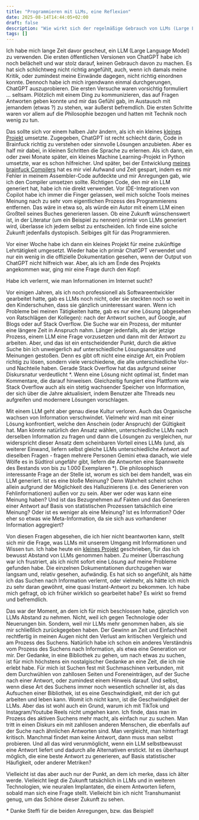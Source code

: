```yaml
---
title: "Programmieren mit LLMs, eine Reflexion"
date: 2025-08-14T14:44:05+02:00
draft: false
description: "Wie wirkt sich der regelmäßige Gebrauch von LLMs (Large Language Models) wie ChatGPT oder Gemini auf so etwas banales wie das Programmieren aus? Seit knapp einem halben Jahr habe ich viele Fragen, die ich davor auf Stack Overflow, in Blogs oder in den offiziellen Dokumentationen gesucht habe, mit einem LLM beantwortet. Vor knapp einer Woche habe ich damit aufgehört und frage mich nun: habe ich verlernt, wie man online nach Informationen sucht?"
tags: []
---
```


Ich habe mich lange Zeit davor gescheut, ein LLM (Large Language Model) zu verwenden. Die ersten öffentlichen Versionen von ChatGPT habe ich noch belächelt und war stolz darauf, keinen Gebrauch davon zu machen. Es hat sich schlichtweg nicht richtig angefühlt, auch, wenn ich damals meine Kritik, oder zumindest meine Einwände dagegen, nicht richtig einordnen konnte. Dennoch habe ich mich irgendwann einmal durchgerungen, ChatGPT auszuprobieren. Die ersten Versuche waren vorsichtig formuliert ... seltsam. Plötzlich mit einem Ding zu kommunizieren, das auf Fragen Antworten geben konnte und mir das Gefühl gab, im Austausch mit jemandem (etwas ?) zu stehen, war äußerst befremdlich. Die ersten Schritte waren vor allem auf die Philosophie bezogen und hatten mit Technik noch wenig zu tun.

Das sollte sich vor einem halben Jahr ändern, als ich ein kleines [kleines Projekt](https://github.com/mfreimueller/christmas-tree-bf) umsetzte. Zugegeben, ChatGPT ist recht schlecht darin, Code in Brainfuck richtig zu verstehen oder sinnvolle Lösungen anzubieten. Aber es half mir dabei, in kleinen Schritten die Sprache zu erlernen. Als ich dann, ein oder zwei Monate später, ein kleines Machine Learning-Projekt in Python umsetzte, war es schon hilfreicher. Und später, bei der Entwicklung [meines brainfuck Compilers](https://github.com/mfreimueller/goo) hat es mir viel Aufwand und Zeit gespart, indem es mir Fehler in meinem Assembler-Code aufdeckte und mir Anregungen gab, wie ich den Compiler umsetzen sollte. Richtigen Code, den mir ein LLM generiert hat, habe ich nie direkt verwendet. Vor IDE-Integrationen von Copilot habe ich immer die Finger gelassen, weil mich solche Tools meines Meinung nach zu sehr vom eigentlichen Prozess des Programmierens entfernen. Das wäre in etwa so, als würde ein Autor mit einem LLM einen Großteil seines Buches generieren lassen. Ob eine Zukunft wünschenswert ist, in der Literatur (um ein Beispiel zu nennen) primär von LLMs generiert wird, überlasse ich jedem selbst zu entscheiden. Ich finde eine solche Zukunft jedenfalls dystopisch. Selbiges gilt für das Programmieren.

Vor einer Woche habe ich dann ein kleines Projekt für meine zukünftige Lehrtätigkeit umgesetzt. Wieder habe ich primär ChatGPT verwendet und nur ein wenig in die offizielle Dokumentation gesehen, wenn der Output von ChatGPT nicht hilfreich war. Aber, als ich am Ende des Projekts angekommen war, ging mir eine Frage durch den Kopf:

Habe ich verlernt, wie man Informationen im Internet sucht?

Vor einigen Jahren, als ich noch professionell als Softwareentwickler gearbeitet hatte, gab es LLMs noch nicht, oder sie steckten noch so weit in den Kinderschuhen, dass sie gänzlich uninteressant waren. Wenn ich Probleme bei meinen Tätigkeiten hatte, gab es nur eine Lösung (abgesehen von Ratschlägen der Kollegen): nach der Antwort suchen, auf Google, auf Blogs oder auf Stack Overflow. Die Suche war ein Prozess, der mitunter eine längere Zeit in Anspruch nahm. Länger jedenfalls, als der jetzige Prozess, einem LLM eine Frage vorzusetzen und dann mit der Antwort zu arbeiten. Aber, und das ist ein entscheidender Punkt, durch die aktive Suche bin ich unweigerlich auf unterschiedliche Lösungsansätze und Meinungen gestoßen. Denn es gibt oft nicht eine einzige Art, ein Problem richtig zu lösen, sondern viele verschiedene, die alle unterschiedliche Vor- und Nachteile haben. Gerade Stack Overflow hat das aufgrund seiner Diskursnatur verdeutlicht \*. Wenn eine Lösung nicht optimal ist, findet man Kommentare, die darauf hinweisen. Gleichzeitig fungiert eine Plattform wie Stack Overflow auch als ein stetig wachsender Speicher von Information, der sich über die Jahre aktualisiert, indem Benutzer alte Threads neu aufgreifen und modernere Lösungen vorschlagen.

Mit einem LLM geht aber genau diese Kultur verloren. Auch das Organische wachsen von Information verschwindet. Vielmehr wird man mit einer Lösung konfrontiert, welche den Anschein (oder Anspruch) der Gültigkeit hat. Man könnte natürlich den Ansatz wählen, unterschiedliche LLMs nach derselben Information zu fragen und dann die Lösungen zu vergleichen, nur widerspricht dieser Ansatz dem scheinbaren Vorteil eines LLMs (und, als weiterer Einwand, liefern selbst gleiche LLMs unterschiedliche Antwort auf dieselben Fragen - fragen mehrere Personen Gemini etwa danach, wie viele Wölfe es in Südtirol ungefähr gibt, liefern die Antworten eine Spannweite des Bestands von bis zu 1.000 Exemplaren \*). Die philosophisch interessante Frage an der Stelle ist, worum es sich bei dem handelt, was ein LLM generiert. Ist es eine bloße Meinung? Denn Wahrheit scheint schon allein aufgrund der Möglichkeit des Halluzinierens (i.e. des Generieren von Fehlinformationen) außen vor zu sein. Aber wer oder was kann eine Meinung haben? Und ist das Bezugnehmen auf Fakten und das Generieren einer Antwort auf Basis von statistischen Prozessen tatsächlich eine Meinung? Oder ist es weniger als eine Meinung? Ist es Information? Oder eher so etwas wie Meta-Information, da sie sich aus vorhandener Information aggregiert?

Von diesen Fragen abgesehen, die ich hier nicht beantworten kann, stellt sich mir die Frage, was LLMs mit unserem Umgang mit Informationen und Wissen tun. Ich habe heute ein [kleines Projekt](https://github.com/mfreimueller/nitch-scrap) geschrieben, für das ich bewusst Abstand von LLMs genommen haben. Zu meiner Überraschung war ich frustriert, als ich nicht sofort eine Lösung auf meine Probleme gefunden habe. Die einzelnen Dokumentationen durchzugehen war langsam und, relativ gesehen, aufwändig. Es hat sich so angefühlt, als hätte ich das Suchen nach Information verlernt, oder vielmehr, als hätte ich mich zu sehr daran gewöhnt, eine quasi Instant-Antwort zu bekommen. Ich habe mich gefragt, ob ich früher wirklich so gearbeitet habe? Es wirkt so fremd und befremdlich.

Das war der Moment, an dem ich für mich beschlossen habe, gänzlich von LLMs Abstand zu nehmen. Nicht, weil ich gegen Technologie oder Neuerungen bin. Sondern, weil mir LLMs mehr genommen haben, als sie mir schließlich zurückgegeben haben. Der Gewinn an Zeit und Einfachheit rechtfertig in meinen Augen nicht den Verlust am kritischen Vergleich und am Prozess des Suchens. Natürlich habe ich schon ein anderes Verständnis vom Prozess des Suchens nach Information, als etwa eine Generation vor mir. Der Gedanke, in eine Bibliothek zu gehen, um nach etwas zu suchen, ist für mich höchstens ein nostalgischer Gedanke an eine Zeit, die ich nie erlebt habe. Für mich ist Suchen fest mit Suchmaschinen verbunden, mit dem Durchwühlen von zahllosen Seiten und Foreneinträgen, auf der Suche nach einer Antwort, oder zumindest einem Hinweis darauf. Und selbst, wenn diese Art des Suchens immer noch wesentlich schneller ist, als das Aufsuchen einer Bibliothek, ist es eine Geschwindigkeit, mit der ich gut arbeiten und leben kann. Womit ich nicht kann, ist die Geschwindigkeit der LLMs. Aber das ist wohl auch ein Grund, warum ich mit TikTok und Instagram/Youtube Reels nicht umgehen kann. Ich finde, dass man im Prozess des aktiven Suchens mehr macht, als einfach nur zu suchen. Man tritt in einen Diskurs ein mit zahllosen anderen Menschen, die ebenfalls auf der Suche nach ähnlichen Antworten sind. Man vergleicht, man hinterfragt kritisch. Manchmal findet man keine Antwort, dann muss man selbst probieren. Und all das wird verunmöglicht, wenn ein LLM selbstbewusst eine Antwort liefert und dadurch alle Alternativen erstickt. Ist es überhaupt möglich, die eine beste Antwort zu generieren, auf Basis statistischer Häufigkeit, oder anderer Metriken?

Vielleicht ist das aber auch nur der Punkt, an dem ich merke, dass ich älter werde. Vielleicht liegt die Zukunft tatsächlich in LLMs und in weiteren Technologien, wie neuralen Implantaten, die einem Antworten liefern, sobald man sich eine Frage stellt. Vielleicht bin ich nicht Transhumanist genug, um das Schöne dieser Zukunft zu sehen.

\* Danke Steffi für die beiden Anregungen, bzw. das Beispiel!